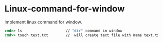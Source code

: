 # Linux-command-for-window
Implement linux command for window.

```cmd
cmd>> ls                    // "dir" command in window
cmd>> touch text.txt        //  will create text file with name text.txt
```
